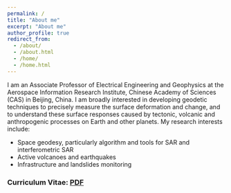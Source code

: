 ```yaml
---
permalink: /
title: "About me"
excerpt: "About me"
author_profile: true
redirect_from:
  - /about/
  - /about.html
  - /home/
  - /home.html
---
```


I am an Associate Professor of Electrical Engineering and Geophysics at the Aerospace Information Research Institute, Chinese Academy of Sciences (CAS) in Beijing, China. I am broadly interested in developing geodetic techniques to precisely measure the surface deformation and change, and to understand these surface responses caused by tectonic, volcanic and anthropogenic processes on Earth and other planets. My research interests include:

+ Space geodesy, particularly algorithm and tools for SAR and interferometric SAR
+ Active volcanoes and earthquakes
+ Infrastructure and landslides monitoring

### Curriculum Vitae: [PDF](https://yunjunz.github.io/files/CV_Yunjun.pdf) ###
